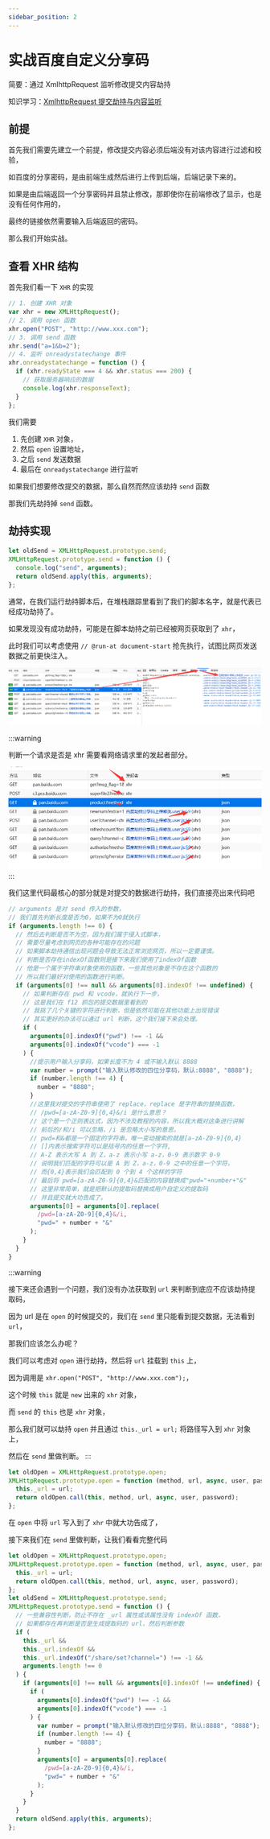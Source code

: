 ```yaml
---
sidebar_position: 2
---
```


# 实战百度自定义分享码

简要：通过 XmlhttpRequest 监听修改提交内容劫持

知识学习：[XmlhttpRequest 提交劫持与内容监听](/油猴教程/入门篇/XHR提交劫持与内容监听/)

## 前提

首先我们需要先建立一个前提，修改提交内容必须后端没有对该内容进行过滤和校验，

如百度的分享密码，是由前端生成然后进行上传到后端，后端记录下来的。

如果是由后端返回一个分享密码并且禁止修改，那即使你在前端修改了显示，也是没有任何作用的，

最终的链接依然需要输入后端返回的密码。

那么我们开始实战。

## 查看 XHR 结构

首先我们看一下 `XHR` 的实现

```js
// 1. 创建 XHR 对象
var xhr = new XMLHttpRequest();
// 2. 调用 open 函数
xhr.open("POST", "http://www.xxx.com");
// 3. 调用 send 函数
xhr.send("a=1&b=2");
// 4. 监听 onreadystatechange 事件
xhr.onreadystatechange = function () {
  if (xhr.readyState === 4 && xhr.status === 200) {
    // 获取服务器响应的数据
    console.log(xhr.responseText);
  }
};
```

我们需要

1. 先创建 `XHR` 对象，
2. 然后 `open` 设置地址，
3. 之后 `send` 发送数据
4. 最后在 `onreadystatechange` 进行监听

如果我们想要修改提交的数据，那么自然而然应该劫持 `send` 函数

那我们先劫持掉 `send` 函数。

## 劫持实现

```js
let oldSend = XMLHttpRequest.prototype.send;
XMLHttpRequest.prototype.send = function () {
  console.log("send", arguments);
  return oldSend.apply(this, arguments);
};
```

通常，在我们运行劫持脚本后，在堆栈跟踪里看到了我们的脚本名字，就是代表已经成功劫持了。

如果发现没有成功劫持，可能是在脚本劫持之前已经被网页获取到了 `xhr`，

此时我们可以考虑使用 `// @run-at document-start` 抢先执行，试图比网页发送数据之前更快注入。

![](./img/02/1.png)

:::warning

判断一个请求是否是 xhr 需要看网络请求里的发起者部分。

![](./img/02/2.png)
:::

我们这里代码最核心的部分就是对提交的数据进行劫持，我们直接亮出来代码吧

```js
// arguments 是对 send 传入的参数，
// 我们首先判断长度是否为0，如果不为0就执行
if (arguments.length !== 0) {
  // 然后去判断是否不为空，因为我们属于侵入式脚本，
  // 需要尽量考虑到网页的各种可能存在的问题
  // 如果脚本劫持通信出现问题会导致无法正常浏览网页，所以一定要谨慎。
  // 判断是否存在indexOf函数则是接下来我们使用了indexOf函数
  // 他是一个属于字符串对象使用的函数，一些其他对象是不存在这个函数的
  // 所以我们最好对使用的函数进行判断。
  if (arguments[0] !== null && arguments[0].indexOf !== undefined) {
    // 如果判断存在 pwd 和 vcode，就执行下一步，
    // 这是我们在 f12 抓包的提交数据里看到的
    // 我挑了几个关键的字符进行判断，但是依然可能在其他功能上出现错误
    // 其实更好的办法可以通过 url 判断，这个我们接下来会处理。
    if (
      arguments[0].indexOf("pwd") !== -1 &&
      arguments[0].indexOf("vcode") === -1
    ) {
      //提示用户输入分享码，如果长度不为 4 或不输入默认 8888
      var number = prompt("输入默认修改的四位分享码，默认:8888", "8888");
      if (number.length !== 4) {
        number = "8888";
      }
      //这里我对提交的字符串使用了 replace，replace 是字符串的替换函数，
      // /pwd=[a-zA-Z0-9]{0,4}&/i 是什么意思？
      // 这个是一个正则表达式，因为不涉及教程的内容，所以我大概对这条进行讲解
      // 前后的/和/i 可以忽略，/i 是忽略大小写的意思，
      // pwd=和&都是一个固定的字符串，唯一变动搜索的就是[a-zA-Z0-9]{0,4}
      // []内表示搜索字符可以是括号内的任意一个字符,
      // A-Z 表示大写 A 到 Z，a-z 表示小写 a-z，0-9 表示数字 0-9
      // 说明我们匹配的字符可以是 A 到 Z，a-z，0-9 之中的任意一个字符，
      // 而{0,4}表示我们会匹配到 0 个到 4 个这样的字符
      // 最后将 pwd=[a-zA-Z0-9]{0,4}&匹配的内容替换成"pwd="+number+"&"
      // 这里非常简单，就是把默认的提取码替换成用户自定义的提取码
      // 并且提交就大功告成了。
      arguments[0] = arguments[0].replace(
        /pwd=[a-zA-Z0-9]{0,4}&/i,
        "pwd=" + number + "&"
      );
    }
  }
}
```

:::warning

接下来还会遇到一个问题，我们没有办法获取到 `url` 来判断到底应不应该劫持提取码，

因为 url 是在 `open` 的时候提交的，我们在 `send` 里只能看到提交数据，无法看到 `url`，

那我们应该怎么办呢？

我们可以考虑对 `open` 进行劫持，然后将 `url` 挂载到 `this` 上，

因为调用是 `xhr.open("POST", "http://www.xxx.com");`，

这个时候 `this` 就是 `new` 出来的 `xhr` 对象，

而 `send` 的 `this` 也是 `xhr` 对象，

那么我们就可以劫持 `open` 并且通过 `this._url = url;` 将路径写入到 `xhr` 对象上，

然后在 `send` 里做判断。
:::

```js
let oldOpen = XMLHttpRequest.prototype.open;
XMLHttpRequest.prototype.open = function (method, url, async, user, password) {
  this._url = url;
  return oldOpen.call(this, method, url, async, user, password);
};
```

在 `open` 中将 `url` 写入到了 `xhr` 中就大功告成了，

接下来我们在 `send` 里做判断，让我们看看完整代码

```js
let oldOpen = XMLHttpRequest.prototype.open;
XMLHttpRequest.prototype.open = function (method, url, async, user, password) {
  this._url = url;
  return oldOpen.call(this, method, url, async, user, password);
};
let oldSend = XMLHttpRequest.prototype.send;
XMLHttpRequest.prototype.send = function () {
  // 一些兼容性判断，防止不存在 _url 属性或该属性没有 indexOf 函数，
  // 如果都存在再判断是否是生成提取码的 url，然后判断参数
  if (
    this._url &&
    this._url.indexOf &&
    this._url.indexOf("/share/set?channel=") !== -1 &&
    arguments.length !== 0
  ) {
    if (arguments[0] !== null && arguments[0].indexOf !== undefined) {
      if (
        arguments[0].indexOf("pwd") !== -1 &&
        arguments[0].indexOf("vcode") === -1
      ) {
        var number = prompt("输入默认修改的四位分享码，默认:8888", "8888");
        if (number.length !== 4) {
          number = "8888";
        }
        arguments[0] = arguments[0].replace(
          /pwd=[a-zA-Z0-9]{0,4}&/i,
          "pwd=" + number + "&"
        );
      }
    }
  }
  return oldSend.apply(this, arguments);
};
```

